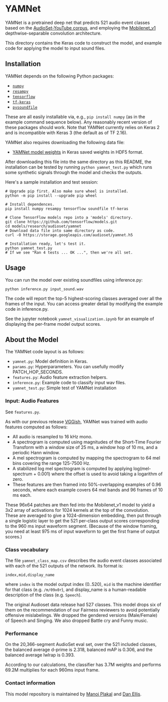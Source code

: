 # YAMNet

YAMNet is a pretrained deep net that predicts 521 audio event classes based on
the [AudioSet-YouTube corpus](http://g.co/audioset), and employing the
[Mobilenet_v1](https://arxiv.org/pdf/1704.04861.pdf) depthwise-separable
convolution architecture.

This directory contains the Keras code to construct the model, and example code
for applying the model to input sound files.

## Installation

YAMNet depends on the following Python packages:

* [`numpy`](http://www.numpy.org/)
* [`resampy`](http://resampy.readthedocs.io/en/latest/)
* [`tensorflow`](http://www.tensorflow.org/)
* [`tf-keras`](https://github.com/keras-team/tf-keras)
* [`pysoundfile`](https://pysoundfile.readthedocs.io/)

These are all easily installable via, e.g., `pip install numpy` (as in the
example command sequence below). Any reasonably recent version of these
packages should work. Note that YAMNet currently relies on Keras 2 and is
incompatible with Keras 3 (the default as of TF 2.16).

YAMNet also requires downloading the following data file:

* [YAMNet model weights](https://storage.googleapis.com/audioset/yamnet.h5)
  in Keras saved weights in HDF5 format.

After downloading this file into the same directory as this README, the
installation can be tested by running `python yamnet_test.py` which
runs some synthetic signals through the model and checks the outputs.

Here's a sample installation and test session:

```shell
# Upgrade pip first. Also make sure wheel is installed.
python -m pip install --upgrade pip wheel

# Install dependences.
pip install numpy resampy tensorflow soundfile tf-keras

# Clone TensorFlow models repo into a 'models' directory.
git clone https://github.com/tensorflow/models.git
cd models/research/audioset/yamnet
# Download data file into same directory as code.
curl -O https://storage.googleapis.com/audioset/yamnet.h5

# Installation ready, let's test it.
python yamnet_test.py
# If we see "Ran 4 tests ... OK ...", then we're all set.
```

## Usage

You can run the model over existing soundfiles using inference.py:

```shell
python inference.py input_sound.wav
```
The code will report the top-5 highest-scoring classes averaged over all the
frames of the input.  You can access greater detail by modifying the example
code in inference.py.

See the jupyter notebook `yamnet_visualization.ipynb` for an example of
displaying the per-frame model output scores.


## About the Model

The YAMNet code layout is as follows:

* `yamnet.py`: Model definition in Keras.
* `params.py`: Hyperparameters.  You can usefully modify PATCH_HOP_SECONDS.
* `features.py`: Audio feature extraction helpers.
* `inference.py`: Example code to classify input wav files.
* `yamnet_test.py`: Simple test of YAMNet installation

### Input: Audio Features

See `features.py`.

As with our previous release
[VGGish](https://github.com/tensorflow/models/tree/master/research/audioset/vggish),
YAMNet was trained with audio features computed as follows:

* All audio is resampled to 16 kHz mono.
* A spectrogram is computed using magnitudes of the Short-Time Fourier Transform
  with a window size of 25 ms, a window hop of 10 ms, and a periodic Hann
  window.
* A mel spectrogram is computed by mapping the spectrogram to 64 mel bins
  covering the range 125-7500 Hz.
* A stabilized log mel spectrogram is computed by applying
  log(mel-spectrum + 0.001) where the offset is used to avoid taking a logarithm
  of zero.
* These features are then framed into 50%-overlapping examples of 0.96 seconds,
  where each example covers 64 mel bands and 96 frames of 10 ms each.

These 96x64 patches are then fed into the Mobilenet_v1 model to yield a 3x2
array of activations for 1024 kernels at the top of the convolution.  These are
averaged to give a 1024-dimension embedding, then put through a single logistic
layer to get the 521 per-class output scores corresponding to the 960 ms input
waveform segment.  (Because of the window framing, you need at least 975 ms of
input waveform to get the first frame of output scores.)

### Class vocabulary

The file `yamnet_class_map.csv` describes the audio event classes associated
with each of the 521 outputs of the network.  Its format is:

```text
index,mid,display_name
```

where `index` is the model output index (0..520), `mid` is the machine
identifier for that class (e.g. `/m/09x0r`), and display_name is a
human-readable description of the class (e.g. `Speech`).

The original Audioset data release had 527 classes.  This model drops six of
them on the recommendation of our Fairness reviewers to avoid potentially
offensive mislabelings.  We dropped the gendered versions (Male/Female) of
Speech and Singing.  We also dropped Battle cry and Funny music.

### Performance

On the 20,366-segment AudioSet eval set, over the 521 included classes, the
balanced average d-prime is 2.318, balanced mAP is 0.306, and the balanced
average lwlrap is 0.393.

According to our calculations, the classifier has 3.7M weights and performs
69.2M multiplies for each 960ms input frame.

### Contact information

This model repository is maintained by [Manoj Plakal](https://github.com/plakal) and [Dan Ellis](https://github.com/dpwe).
